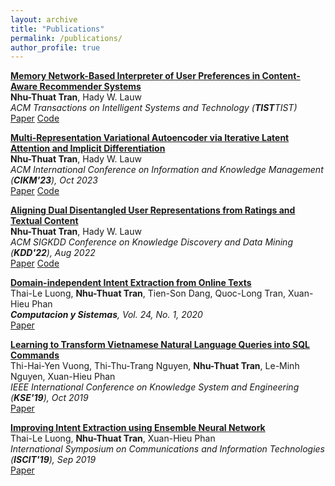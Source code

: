 ```yaml
---
layout: archive
title: "Publications"
permalink: /publications/
author_profile: true
---
```

<b> [Memory Network-Based Interpreter of User Preferences in Content-Aware Recommender Systems]()</b> <br>
<b>Nhu-Thuat Tran</b>, Hady W. Lauw <br>
<i> ACM Transactions on Intelligent Systems and Technology (<b>TIST</b>TIST) </i> <br>
[Paper]() [Code]()

<b> [Multi-Representation Variational Autoencoder via Iterative Latent Attention and Implicit Differentiation]()</b> <br>
<b>Nhu-Thuat Tran</b>, Hady W. Lauw <br>
<i> ACM International Conference on Information and Knowledge Management (<b>CIKM'23</b>), Oct 2023 </i> <br>
[Paper]() [Code]()

<b> [Aligning Dual Disentangled User Representations from Ratings and Textual Content]()</b> <br>
<b>Nhu-Thuat Tran</b>, Hady W. Lauw <br>
<i> ACM SIGKDD Conference on Knowledge Discovery and Data Mining (<b>KDD'22</b>), Aug 2022 </i> <br>
[Paper](https://dl.acm.org/doi/abs/10.1145/3534678.3539474) [Code](https://github.com/PreferredAI/ADDVAE)

<b> [Domain-independent Intent Extraction from Online Texts]()</b> <br>
Thai-Le Luong, <b>Nhu-Thuat Tran</b>, Tien-Son Dang, Quoc-Long Tran, Xuan-Hieu Phan <br>
<i> <b>Computacion y Sistemas</b>, Vol. 24, No. 1, 2020 </i> <br>
[Paper](http://www.scielo.org.mx/pdf/cys/v24n1/1405-5546-cys-24-01-331.pdf)

<b> [Learning to Transform Vietnamese Natural Language Queries into SQL Commands]()</b> <br>
Thi-Hai-Yen Vuong, Thi-Thu-Trang Nguyen, <b>Nhu-Thuat Tran</b>, Le-Minh Nguyen, Xuan-Hieu Phan <br>
<i> IEEE International Conference on Knowledge System and Engineering (<b>KSE'19</b>), Oct 2019 </i> <br>
[Paper](https://ieeexplore.ieee.org/document/8919393)

<b> [Improving Intent Extraction using Ensemble Neural Network]()</b> <br>
Thai-Le Luong, <b>Nhu-Thuat Tran</b>, Xuan-Hieu Phan <br>
<i> International Symposium on Communications and Information Technologies (<b>ISCIT'19</b>), Sep 2019 </i> <br>
[Paper](https://ieeexplore.ieee.org/document/8905140)